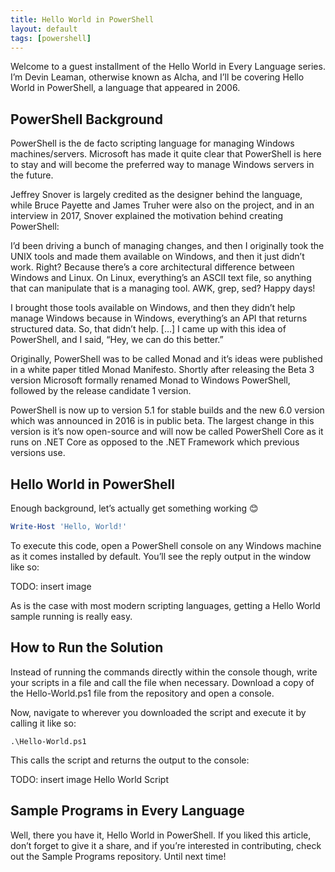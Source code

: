 ```yaml
---
title: Hello World in PowerShell
layout: default
tags: [powershell]
---
```


Welcome to a guest installment of the Hello World in Every Language series.
I’m Devin Leaman, otherwise known as Alcha, and I’ll be covering Hello World
in PowerShell, a language that appeared in 2006.

## PowerShell Background

PowerShell is the de facto scripting language for managing Windows machines/servers.
Microsoft has made it quite clear that PowerShell is here to stay and will become
the preferred way to manage Windows servers in the future.

Jeffrey Snover is largely credited as the designer behind the language, while
Bruce Payette and James Truher were also on the project, and in an interview in
2017, Snover explained the motivation behind creating PowerShell:

I’d been driving a bunch of managing changes, and then I originally took the UNIX
tools and made them available on Windows, and then it just didn’t work. Right?
Because there’s a core architectural difference between Windows and Linux. On
Linux, everything’s an ASCII text file, so anything that can manipulate that is
a managing tool. AWK,  grep, sed? Happy days!

I brought those tools available on Windows, and then they didn’t help manage Windows because in Windows, everything’s an API that returns structured data. So, that didn’t help. […] I came up with this idea of PowerShell, and I said, “Hey, we can do this better.”

Originally, PowerShell was to be called Monad and it’s ideas were published in a white paper titled Monad Manifesto. Shortly after releasing the Beta 3 version Microsoft formally renamed Monad to Windows PowerShell, followed by the release candidate 1 version.

PowerShell is now up to version 5.1 for stable builds and the new 6.0 version which was announced in 2016 is in public beta. The largest change in this version is it’s now open-source and will now be called PowerShell Core as it runs on .NET Core as opposed to the .NET Framework which previous versions use.

## Hello World in PowerShell

Enough background, let’s actually get something working 😊

```powershell
Write-Host 'Hello, World!'
```

To execute this code, open a PowerShell console on any Windows machine as it comes installed by default. You’ll see the reply output in the window like so:

TODO: insert image <Hello World Console>

As is the case with most modern scripting languages, getting a Hello World sample running is really easy.

## How to Run the Solution

Instead of running the commands directly within the console though, write your scripts in a file and call the file when necessary. Download a copy of the Hello-World.ps1 file from the repository and open a console.

Now, navigate to wherever you downloaded the script and execute it by calling it like so:

```console
.\Hello-World.ps1
```

This calls the script and returns the output to the console:

TODO: insert image Hello World Script

## Sample Programs in Every Language

Well, there you have it, Hello World in PowerShell. If you liked this article, don’t forget to give it a share, and if you’re interested in contributing, check out the Sample Programs repository. Until next time!
